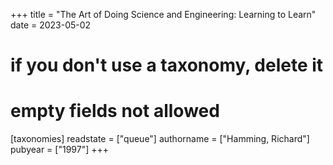 +++
title = "The Art of Doing Science and Engineering: Learning to Learn"
date = 2023-05-02
# if you don't use a taxonomy, delete it
# empty fields not allowed
[taxonomies]
  readstate = ["queue"]
  authorname = ["Hamming, Richard"]
  pubyear = ["1997"]
+++

